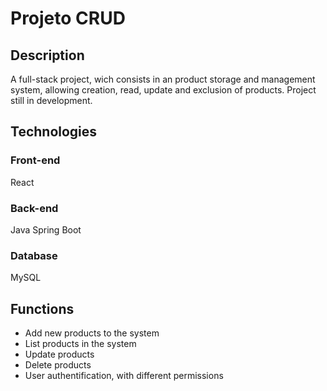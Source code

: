 # Projeto CRUD

## Description
A full-stack project, wich consists in an product storage and management system, allowing creation, read, update and exclusion of products. Project still in development.

## Technologies

### Front-end
React

### Back-end
Java Spring Boot

### Database
MySQL

## Functions

- Add new products to the system
- List products in the system
- Update products
- Delete products
- User authentification, with different permissions
